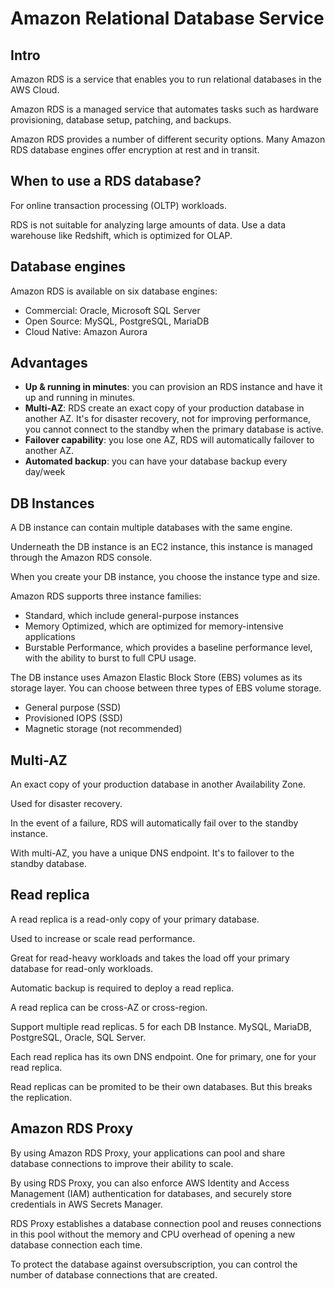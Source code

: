 # Amazon Relational Database Service

## Intro

Amazon RDS is a service that enables you to run relational databases in the AWS Cloud.

Amazon RDS is a managed service that automates tasks such as hardware provisioning, database setup, patching, and backups.

Amazon RDS provides a number of different security options. Many Amazon RDS database engines offer encryption at rest and in transit.


## When to use a RDS database?

For online transaction processing (OLTP) workloads.

RDS is not suitable for analyzing large amounts of data. Use a data warehouse like Redshift, which is optimized for OLAP.


## Database engines

Amazon RDS is available on six database engines:

- Commercial: Oracle, Microsoft SQL Server
- Open Source: MySQL, PostgreSQL, MariaDB
- Cloud Native: Amazon Aurora


## Advantages

- **Up & running in minutes**: you can provision an RDS instance and have it up and running in minutes.
- **Multi-AZ**: RDS create an exact copy of your production database in another AZ. It's for disaster recovery, not for improving performance, you cannot connect to the standby when the primary database is active.
- **Failover capability**: you lose one AZ, RDS will automatically failover to another AZ.
- **Automated backup**: you can have your database backup every day/week


## DB Instances

A DB instance can contain multiple databases with the same engine.

Underneath the DB instance is an EC2 instance, this instance is managed through the Amazon RDS console.

When you create your DB instance, you choose the instance type and size.

Amazon RDS supports three instance families:

- Standard, which include general-purpose instances
- Memory Optimized, which are optimized for memory-intensive applications
- Burstable Performance, which provides a baseline performance level, with the ability to burst to full CPU usage.

The DB instance uses Amazon Elastic Block Store (EBS) volumes as its storage layer. You can choose between three types of EBS volume storage.

- General purpose (SSD)
- Provisioned IOPS (SSD)
- Magnetic storage (not recommended)


## Multi-AZ

An exact copy of your production database in another Availability Zone.

Used for disaster recovery.

In the event of a failure, RDS will automatically fail over to the standby instance.

With multi-AZ, you have a unique DNS endpoint. It's to failover to the standby database.


## Read replica

A read replica is a read-only copy of your primary database.

Used to increase or scale read performance.

Great for read-heavy workloads and takes the load off your primary database for read-only workloads.

Automatic backup is required to deploy a read replica.

A read replica can be cross-AZ or cross-region.

Support multiple read replicas. 5 for each DB Instance. MySQL, MariaDB, PostgreSQL, Oracle, SQL Server.

Each read replica has its own DNS endpoint. One for primary, one for your read replica.

Read replicas can be promited to be their own databases. But this breaks the replication.


## Amazon RDS Proxy

By using Amazon RDS Proxy, your applications can pool and share database connections to improve their ability to scale.

By using RDS Proxy, you can also enforce AWS Identity and Access Management (IAM) authentication for databases, and securely store credentials in AWS Secrets Manager.

RDS Proxy establishes a database connection pool and reuses connections in this pool without the memory and CPU overhead of opening a new database connection each time.

To protect the database against oversubscription, you can control the number of database connections that are created.
